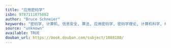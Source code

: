 ```yaml
---
title: "应用密码学"
isbn: 9787111075882
author: "Bruce Schneier"
keywords: "密码学, 计算机, 信息安全, 算法, 应用密码学, 密码学理论, 计算机科学, 编程"
source: "unknown"
available: TRUE
douban_url: https://book.douban.com/subject/1088180/
---
```

